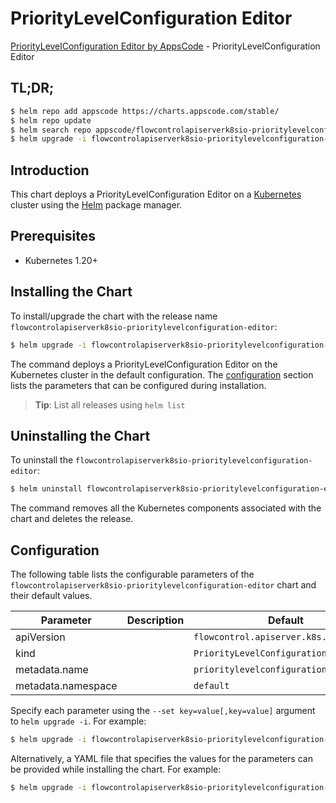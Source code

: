 # PriorityLevelConfiguration Editor

[PriorityLevelConfiguration Editor by AppsCode](https://appscode.com) - PriorityLevelConfiguration Editor

## TL;DR;

```bash
$ helm repo add appscode https://charts.appscode.com/stable/
$ helm repo update
$ helm search repo appscode/flowcontrolapiserverk8sio-prioritylevelconfiguration-editor --version=v0.16.0
$ helm upgrade -i flowcontrolapiserverk8sio-prioritylevelconfiguration-editor appscode/flowcontrolapiserverk8sio-prioritylevelconfiguration-editor -n default --create-namespace --version=v0.16.0
```

## Introduction

This chart deploys a PriorityLevelConfiguration Editor on a [Kubernetes](http://kubernetes.io) cluster using the [Helm](https://helm.sh) package manager.

## Prerequisites

- Kubernetes 1.20+

## Installing the Chart

To install/upgrade the chart with the release name `flowcontrolapiserverk8sio-prioritylevelconfiguration-editor`:

```bash
$ helm upgrade -i flowcontrolapiserverk8sio-prioritylevelconfiguration-editor appscode/flowcontrolapiserverk8sio-prioritylevelconfiguration-editor -n default --create-namespace --version=v0.16.0
```

The command deploys a PriorityLevelConfiguration Editor on the Kubernetes cluster in the default configuration. The [configuration](#configuration) section lists the parameters that can be configured during installation.

> **Tip**: List all releases using `helm list`

## Uninstalling the Chart

To uninstall the `flowcontrolapiserverk8sio-prioritylevelconfiguration-editor`:

```bash
$ helm uninstall flowcontrolapiserverk8sio-prioritylevelconfiguration-editor -n default
```

The command removes all the Kubernetes components associated with the chart and deletes the release.

## Configuration

The following table lists the configurable parameters of the `flowcontrolapiserverk8sio-prioritylevelconfiguration-editor` chart and their default values.

|     Parameter      | Description |                      Default                      |
|--------------------|-------------|---------------------------------------------------|
| apiVersion         |             | <code>flowcontrol.apiserver.k8s.io/v1beta1</code> |
| kind               |             | <code>PriorityLevelConfiguration</code>           |
| metadata.name      |             | <code>prioritylevelconfiguration</code>           |
| metadata.namespace |             | <code>default</code>                              |


Specify each parameter using the `--set key=value[,key=value]` argument to `helm upgrade -i`. For example:

```bash
$ helm upgrade -i flowcontrolapiserverk8sio-prioritylevelconfiguration-editor appscode/flowcontrolapiserverk8sio-prioritylevelconfiguration-editor -n default --create-namespace --version=v0.16.0 --set apiVersion=flowcontrol.apiserver.k8s.io/v1beta1
```

Alternatively, a YAML file that specifies the values for the parameters can be provided while
installing the chart. For example:

```bash
$ helm upgrade -i flowcontrolapiserverk8sio-prioritylevelconfiguration-editor appscode/flowcontrolapiserverk8sio-prioritylevelconfiguration-editor -n default --create-namespace --version=v0.16.0 --values values.yaml
```
